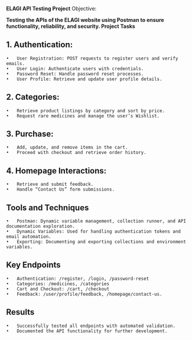 **ELAGI API Testing Project**
Objective:

**Testing the APIs of the ELAGI website using Postman to ensure functionality, reliability, and security.
Project Tasks**

## 1.	Authentication:
	•	User Registration: POST requests to register users and verify emails.
	•	User Login: Authenticate users with credentials.
	•	Password Reset: Handle password reset processes.
	•	User Profile: Retrieve and update user profile details.

## 2.	Categories:
	•	Retrieve product listings by category and sort by price.
	•	Request rare medicines and manage the user’s Wishlist.

## 3.	Purchase:
	•	Add, update, and remove items in the cart.
	•	Proceed with checkout and retrieve order history.

## 4.	Homepage Interactions:
	•	Retrieve and submit feedback.
	•	Handle “Contact Us” form submissions.
 
## **Tools and Techniques**

	•	Postman: Dynamic variable management, collection runner, and API documentation exploration.
	•	Dynamic Variables: Used for handling authentication tokens and email automation.
	•	Exporting: Documenting and exporting collections and environment variables.
 
## **Key Endpoints**
	•	Authentication: /register, /login, /password-reset
	•	Categories: /medicines, /categories
	•	Cart and Checkout: /cart, /checkout
	•	Feedback: /user/profile/feedback, /homepage/contact-us.
 
## **Results**

	•	Successfully tested all endpoints with automated validation.
	•	Documented the API functionality for further development.
